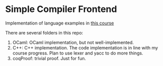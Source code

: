 # Simple Compiler Frontend

Implementation of language examples in [this course](https://bobzhang.github.io/courses/)

There are several folders in this repo:

1. OCaml: OCaml implementation, but not well-implemented.
2. C++: C++ implementation. The code implementation is in line with my course progress. Plan to use lexer and yacc to do more things.
3. coqProof: trivial proof. Just for fun.
